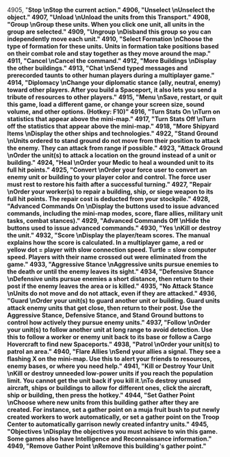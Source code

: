 ﻿4905, "<b>Stop<b> \nStop the current action."
4906, "<b>Unselect<b> \nUnselect the object."
4907, "<b>Unload<b> \nUnload the units from this Transport."
4908, "<b>Group<b> \nGroup these units. When you click one unit, all units in the group are selected."
4909, "<b>Ungroup<b> \nDisband this group so you can independently move each unit."
4910, "<b>Select Formation<b> \nChoose the type of formation for these units. Units in formation take positions based on their combat role and stay together as they move around the map."
4911, "<b>Cancel<b> \nCancel the command."
4912, "<b>More Buildings<b> \nDisplay the other buildings."
4913, "<b>Chat<b> \nSend typed messages and prerecorded taunts to other human players during a multiplayer game."
4914, "<b>Diplomacy<b> \nChange your diplomatic stance (ally, neutral, enemy) toward other players. After you build a Spaceport, it also lets you send a tribute of resources to other players."
4915, "<b>Menu<b> \nSave, restart, or quit this game, load a different game, or change your screen size, sound volume, and other options. (Hotkey: F10)"
4916, "<b>Turn Stats On<b> \nTurn on statistics that appear above the mini-map."
4917, "<b>Turn Stats Off<b> \nTurn off the statistics that appear above the mini-map."
4918, "<b>More Shipyard Items<b> \nDisplay the other ships and technologies."
4922, "<b>Stand Ground<b> \nUnits ordered to stand ground do not move from their position to attack the enemy. They can attack from range if possible."
4923, "<b>Attack Ground<b> \nOrder the unit(s) to attack a location on the ground instead of a unit or building."
4924, "<b>Heal<b> \nOrder your Medic to heal a wounded unit to its full hit points."
4925, "<b>Convert<b> \nOrder your force user to convert an enemy unit or building to your player color and control. The force user must rest to restore his faith after a successful turning."
4927, "<b>Repair<b> \nOrder your worker(s) to repair a building, ship, or siege weapon to its full hit points. The repair cost is deducted from your stockpile."
4928, "<b>Advanced Commands On<b> \nDisplay the buttons used to issue advanced commands, including the mini-map modes, score, flare allies, military unit tasks, combat stances)."
4929, "<b>Advanced Commands Off<b> \nHide the buttons used to issue advanced commands."
4930, "<b>Yes<b> \nKill or destroy the unit."
4932, "<b>Score<b> \nDisplay the player/team scores. The manual explains how the score is calculated. In a multiplayer game, a red or yellow dot = player with slow connection speed. Turtle = slow computer speed. Players with their name crossed out were eliminated from the game."
4933, "<b>Aggressive Stance<b> \nAggressive units pursue enemies to the death or until the enemy leaves its sight."
4934, "<b>Defensive Stance<b> \nDefensive units pursue enemies a short distance, then return to their post if the enemy leaves the area or is killed."
4935, "<b>No Attack Stance<b> \nUnits do not move and do not attack, even if they are attacked."
4936, "<b>Guard<b> \nOrder your unit(s) to guard another unit or building. Guard units attack enemy units that get close, then return to their post. Use the Aggressive Stance, Defensive Stance, and Stand Ground buttons to control how actively they pursue enemy units."
4937, "<b>Follow<b> \nOrder your unit(s) to follow another unit at long range to avoid detection. Use this to follow a worker or enemy unit back to its base or follow a Cargo Hovercraft to find new Spaceports."
4938, "<b>Patrol<b> \nOrder your unit(s) to patrol an area."
4940, "<b>Flare Allies<b> \nSend your allies a signal. They see a flashing X on the mini-map. Use this to alert your friends to resources, enemy bases, or where you need help."
4941, "<b>Kill or Destroy Your Unit<b> \nKill or destroy unneeded low-power units if you reach the population limit. You cannot get the unit back if you kill it.\nTo destroy unused aircraft, ships or buildings to allow for different ones, click the aircraft, ship or building, then press the hotkey."
4944, "<b>Set Gather Point<b> \nChoose where new units from this building gather after they are created. For instance, set a gather point on a muja fruit bush to put newly created workers to work automatically, or set a gather point on the Troop Center to automatically garrison newly created infantry units."
4945, "<b>Objectives<b> \nDisplay the objectives you must achieve to win this game. Some games also have Intelligence and Reconnaissance information."
4949, "<b>Remove Gather Point<b> \nRemove this building's gather point."
